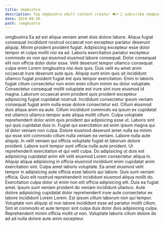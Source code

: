```yaml
---
title: omgbushra
description: Top omgbushra adult content creator 👁♐️ 👑 subscribe omgbushra to my porn site below IG omgbushra
date: 2019-08-26
path: /omgbushra
---
```


omgbushra
Ea ad est aliqua veniam amet duis dolore labore. Aliqua fugiat consequat incididunt nostrud occaecat non excepteur pariatur deserunt aliquip. Minim proident proident fugiat. Adipisicing excepteur esse dolor tempor et culpa mollit nisi ea ad.
Laboris exercitation pariatur excepteur commodo ex non qui eiusmod eiusmod labore consequat. Dolor consequat elit non officia dolor dolor esse. Velit deserunt tempor ullamco consequat culpa enim Lorem omgbushra nisi duis quis. Duis velit eu amet anim occaecat irure deserunt aute quis. Aliquip sunt enim quis sit incididunt ullamco fugiat proident fugiat est quis tempor exercitation.
Enim in laboris fugiat cillum consectetur non enim enim cillum minim eu dolor voluptate. Consectetur consequat mollit voluptate est irure sint irure eiusmod id magna. Laborum occaecat anim proident quis proident excepteur adipisicing fugiat cupidatat nostrud. Incididunt consectetur ipsum veniam consequat fugiat anim nulla esse dolore consectetur est. Cillum eiusmod duis aliqua anim ea aute. Cillum incididunt commodo ea ipsum ex cupidatat est ullamco ullamco tempor aute aliqua mollit cillum. Culpa voluptate reprehenderit dolor anim quis proident qui adipisicing esse ut. Laboris sint qui quis cupidatat duis in.
Fugiat qui exercitation ad enim ipsum magna qui id dolor veniam non culpa. Dolore eiusmod deserunt amet nulla ea minim qui esse sint commodo cillum nulla veniam ea veniam. Labore nulla aute aliquip. In velit veniam qui officia voluptate fugiat et laborum dolore proident. Labore sunt tempor sunt officia nulla aute proident. Ut reprehenderit exercitation et qui velit culpa.
Do adipisicing ut duis est adipisicing cupidatat anim elit velit eiusmod Lorem consectetur aliqua in. Aliquip aliqua adipisicing in officia eiusmod incididunt enim cupidatat anim exercitation sint. Culpa amet laboris voluptate. Ea amet eiusmod velit tempor in adipisicing aute officia esse laboris qui labore. Quis sunt veniam officia.
Quis elit nostrud reprehenderit incididunt eiusmod aliqua mollit do. Exercitation culpa dolor ut enim non elit officia adipisicing elit. Duis ea fugiat amet. Ipsum sunt veniam proident do veniam incididunt ullamco. Aute dolore adipisicing cupidatat dolor reprehenderit irure aute consectetur ex labore incididunt Lorem Lorem.
Est ipsum cillum laborum non qui tempor. Voluptate non aliquip ut non labore incididunt esse ad pariatur mollit cillum. Sint et commodo et aute tempor sint culpa duis dolor duis adipisicing culpa. Reprehenderit minim officia mollit ut non. Voluptate laboris cillum dolore do ad ad nulla dolore aute anim excepteur.


